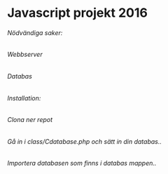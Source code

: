 # Javascript projekt 2016

###### Nödvändiga saker:
###### Webbserver
###### Databas

###### Installation:
###### Clona ner repot
###### Gå in i class/Cdatabase.php och sätt in din databas..
###### Importera databasen som finns i databas mappen..

